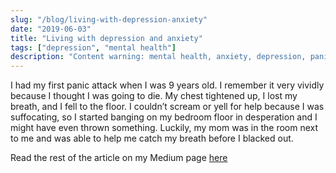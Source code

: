 ```yaml
---
slug: "/blog/living-with-depression-anxiety"
date: "2019-06-03"
title: "Living with depression and anxiety"
tags: ["depression", "mental health"]
description: "Content warning: mental health, anxiety, depression, panic attacks"
---
```


I had my first panic attack when I was 9 years old. I remember it very vividly because I thought I was going to die. My chest tightened up, I lost my breath, and I fell to the floor. I couldn’t scream or yell for help because I was suffocating, so I started banging on my bedroom floor in desperation and I might have even thrown something. Luckily, my mom was in the room next to me and was able to help me catch my breath before I blacked out.

Read the rest of the article on my Medium page [here](https://medium.com/@DaniSubject/living-with-depression-and-anxiety-part-one-of-many-f6aed8ca1453)